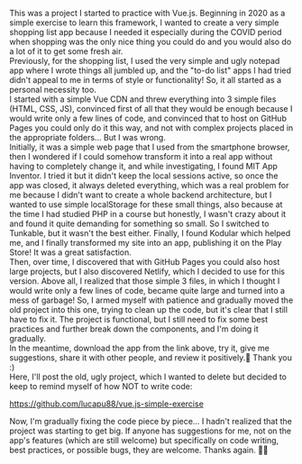 This was a project I started to practice with Vue.js. Beginning in 2020 as a simple exercise to learn this framework, I wanted to create a very simple shopping list app because I needed it especially during the COVID period when shopping was the only nice thing you could do and you would also do a lot of it to get some fresh air.<br>
Previously, for the shopping list, I used the very simple and ugly notepad app where I wrote things all jumbled up, and the "to-do list" apps I had tried didn't appeal to me in terms of style or functionality! So, it all started as a personal necessity too.<br>
I started with a simple Vue CDN and threw everything into 3 simple files (HTML, CSS, JS), convinced first of all that they would be enough because I would write only a few lines of code, and convinced that to host on GitHub Pages you could only do it this way, and not with complex projects placed in the appropriate folders... But I was wrong.<br>
Initially, it was a simple web page that I used from the smartphone browser, then I wondered if I could somehow transform it into a real app without having to completely change it, and while investigating, I found MIT App Inventor. I tried it but it didn't keep the local sessions active, so once the app was closed, it always deleted everything, which was a real problem for me because I didn't want to create a whole backend architecture, but I wanted to use simple localStorage for these small things, also because at the time I had studied PHP in a course but honestly, I wasn't crazy about it and found it quite demanding for something so small. So I switched to Tunkable, but it wasn't the best either. Finally, I found Kodular which helped me, and I finally transformed my site into an app, publishing it on the Play Store! It was a great satisfaction.<br>
Then, over time, I discovered that with GitHub Pages you could also host large projects, but I also discovered Netlify, which I decided to use for this version. Above all, I realized that those simple 3 files, in which I thought I would write only a few lines of code, became quite large and turned into a mess of garbage! So, I armed myself with patience and gradually moved the old project into this one, trying to clean up the code, but it's clear that I still have to fix it. The project is functional, but I still need to fix some best practices and further break down the components, and I'm doing it gradually.<br>
In the meantime, download the app from the link above, try it, give me suggestions, share it with other people, and review it positively.🤪 Thank you :) <br>
Here, I'll post the old, ugly project, which I wanted to delete but decided to keep to remind myself of how NOT to write code:

https://github.com/lucapu88/vue.js-simple-exercise

Now, I'm gradually fixing the code piece by piece... I hadn't realized that the project was starting to get big. If anyone has suggestions for me, not on the app's features (which are still welcome) but specifically on code writing, best practices, or possible bugs, they are welcome. Thanks again. 🙏😊
